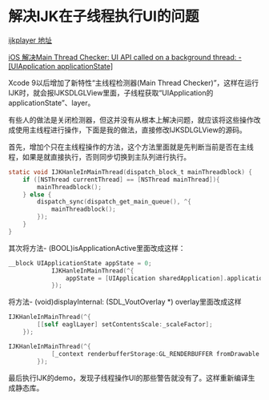 # 解决IJK在子线程执行UI的问题

[ijkplayer 地址](https://github.com/bilibili/ijkplayer)

[iOS 解决Main Thread Checker: UI API called on a background thread: -[UIApplication applicationState]](https://www.jianshu.com/p/d0516dca5286)

Xcode 9以后增加了新特性“主线程检测器(Main Thread Checker)”，这样在运行IJK时，就会报IJKSDLGLView里面，子线程获取“UIApplication的applicationState”、layer。

有些人的做法是关闭检测器，但这并没有从根本上解决问题，就应该将这些操作改成使用主线程进行操作，下面是我的做法，直接修改IJKSDLGLView的源码。

首先，增加个只在主线程操作的方法，这个方法里面就是先判断当前是否在主线程，如果是就直接执行，否则同步切换到主队列进行执行。

```objective-c
static void IJKHanleInMainThread(dispatch_block_t mainThreadblock) {
    if ([NSThread currentThread] == [NSThread mainThread]){
        mainThreadblock();
    } else {
        dispatch_sync(dispatch_get_main_queue(), ^{
            mainThreadblock();
        });
    }
}
```

其次将方法- (BOOL)isApplicationActive里面改成这样：

```objective-c
__block UIApplicationState appState = 0;
            IJKHanleInMainThread(^{
                appState = [UIApplication sharedApplication].applicationState;
            });
```

将方法- (void)displayInternal: (SDL_VoutOverlay *) overlay里面改成这样

```objective-c
IJKHanleInMainThread(^{
        [[self eaglLayer] setContentsScale:_scaleFactor];
    });
```

```objective-c
IJKHanleInMainThread(^{
            [_context renderbufferStorage:GL_RENDERBUFFER fromDrawable:(CAEAGLLayer*)self.layer];
        });
```

最后执行IJK的demo，发现子线程操作UI的那些警告就没有了。这样重新编译生成静态库。

